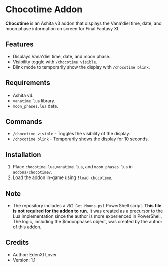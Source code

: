 # Chocotime Addon

**Chocotime** is an Ashita v3 addon that displays the Vana'diel time, date, and moon phase information on screen for Final Fantasy XI.

## Features
- Displays Vana'diel time, date, and moon phase.
- Visibility toggle with `/chocotime visible`.
- Blink mode to temporarily show the display with `/chocotime blink`.

## Requirements
- Ashita v4.
- `vanatime.lua` library.
- `moon_phases.lua` data.

## Commands
- `/chocotime visible` - Toggles the visibility of the display.
- `/chocotime blink` - Temporarily shows the display for 10 seconds.

## Installation
1. Place `chocotime.lua`,`vanatime.lua`, and `moon_phases.lua` in `addons/chocotime/`.
2. Load the addon in-game using `!load chocotime`.

## Note
- The repository includes a `VDI_Get_Moons.ps1` PowerShell script. **This file is not required for the addon to run.**
It was created as a precursor to the Lua implementation since the author is more experienced in PowerShell.
The logic, including the $moonphases object, was created by the author of this addon.

## Credits
- Author: EdenXI Lover
- Version: 1.1
